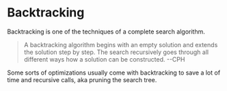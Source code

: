# Backtracking

Backtracking is one of the techniques of a complete search algorithm.

> A backtracking algorithm begins with an empty solution and extends the solution step by step. The search recursively goes through all different ways how a solution can be constructed. --CPH

Some sorts of optimizations usually come with backtracking to save a lot of time and recursive calls, aka pruning the search tree.
